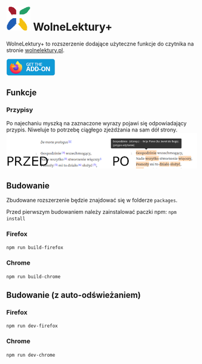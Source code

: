 # ![Logo](src/icons/wlplus-64.png) WolneLektury+ 

WolneLektury+ to rozszerzenie dodające użyteczne funkcje do czytnika na
stronie [wolnelektury.pl](https://wolnelektury.pl).

[![Link do strony pobierania](assets/get-the-addon-firefox.png)](https://addons.mozilla.org/en-US/firefox/addon/wolnelektury-plus)

## Funkcje
### Przypisy
Po najechaniu myszką na zaznaczone wyrazy pojawi się odpowiadający przypis. 
Niweluje to potrzebę ciągłego zjeżdżania na sam dół strony.
![Zdjęcie pokazujące funkcję przypisów na stronie](./assets/przypisy.png)

## Budowanie
Zbudowane rozszerzenie będzie znajdować się w folderze `packages`.

Przed pierwszym budowaniem należy zainstalować paczki npm: `npm install`

### Firefox
`npm run build-firefox`

### Chrome
`npm run build-chrome`

## Budowanie (z auto-odświeżaniem)
### Firefox
`npm run dev-firefox`

### Chrome
`npm run dev-chrome`